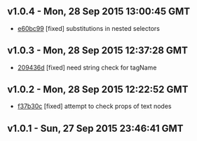 v1.0.4 - Mon, 28 Sep 2015 13:00:45 GMT
--------------------------------------

- [e60bc99](../../commit/e60bc99) [fixed] substitutions in nested selectors



v1.0.3 - Mon, 28 Sep 2015 12:37:28 GMT
--------------------------------------

- [209436d](../../commit/209436d) [fixed] need string check for tagName



v1.0.2 - Mon, 28 Sep 2015 12:22:52 GMT
--------------------------------------

- [f37b30c](../../commit/f37b30c) [fixed] attempt to check props of text nodes



v1.0.1 - Sun, 27 Sep 2015 23:46:41 GMT
--------------------------------------





